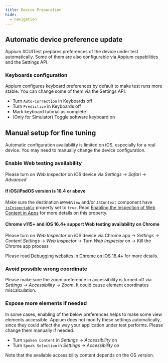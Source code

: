 ```yaml
---
title: Device Preparation
hide:
  - navigation
---
```


## Automatic device preference update

Appium XCUITest prepares preferences of the device under test automatically.
Some of them are also configurable via Appium capabilities and the Settings API.

### Keyboards configuration

Appium configures keyboard preferences by default to make test runs more stable.
You can change some of them via the Settings API.

- Turn `Auto-Correction` in Keyboards off
- Turn `Predictive` in Keyboards off
- Mark keyboard tutorial as complete
- (Only for Simulator) Toggle software keyboard on

## Manual setup for fine tuning

Automatic configuration availability is limited on iOS, especially for a real device. You may need to manually change the device configuration.

### Enable Web testing availability

Please turn on _Web Inspector_ on iOS device via _Settings_ -> _Safari_ -> _Advanced_

#### If iOS/iPadOS version is 16.4 or above

Make sure the destination `WKWebView` and/or `JSContext` component have [`isInspectable`](https://developer.apple.com/documentation/webkit/wkwebview/4111163-isinspectable) property set to `true`.
Read [Enabling the Inspection of Web Content in Apps](https://webkit.org/blog/13936/enabling-the-inspection-of-web-content-in-apps/) for more details on this property.

#### Chrome v115+ and iOS 16.4+ support Web testing availability on Chrome

Please turn on _Web Inspector_ on iOS device via Chrome app -> _Settings_ -> _Content Settings_ -> _Web Inspector_ -> Turn _Web Inspector_ on -> Kill the Chrome app process

Please read [Debugging websites in Chrome on iOS 16.4+](https://developer.chrome.com/blog/debugging-chrome-on-ios/) for more details.

### Avoid possible wrong coordinate

Please make sure the zoom preference in accessibility is turned off via _Settings_ -> _Accessibility_ -> _Zoom_. It could cause element coordinates miscalculation.

### Expose more elements if needed

In some cases, enabling of the below preferences helps to make some view elements accessible. Appium does not modify these settings automatically, since they could affect the way your application under test performs. Please change them manually if needed.

- Turn `Spoken Content` in _Settings_ -> _Accessibility_ on
- Turn `Speak Selection` in _Settings_ -> _Accessibility_ on

Note that the available accessibility content depends on the OS version.

